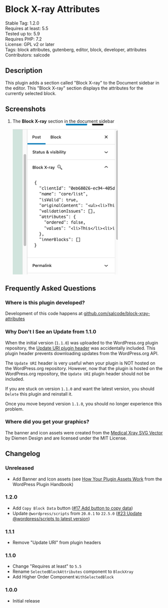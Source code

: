 # Block X-ray Attributes

Stable Tag: 1.2.0  
Requires at least: 5.5  
Tested up to: 5.9  
Requires PHP: 7.2  
License: GPL v2 or later  
Tags: block attributes, gutenberg, editor, block, developer, attributes  
Contributors: salcode  

## Description

This plugin adds a section called "Block X-ray" to the Document sidebar in the editor. This "Block X-ray" section displays the attributes for the currently selected block.

## Screenshots

1. The **Block X-ray** section in the document sidebar<br>![The Block X-ray section in the document sidebar](.wordpress-org/screenshot-1.png)

## Frequently Asked Questions

### Where is this plugin developed?

Development of this code happens at [github.com/salcode/block-xray-attributes](https://github.com/salcode/block-xray-attributes)

### Why Don't I See an Update from 1.1.0

When the initial version (`1.1.0`) was uploaded to the WordPress.org plugin repository, the [Update URI plugin header](https://make.wordpress.org/core/2021/06/29/introducing-update-uri-plugin-header-in-wordpress-5-8/) was accidentally included. This plugin header prevents downloading updates from the WordPress.org API.

The `Update URI` header is very useful when your plugin is NOT hosted on the WordPress.org repository. However, now that the plugin is hosted on the WordPress.org repository, the `Update URI` plugin header should not be included.

If you are stuck on version `1.1.0` and want the latest version, you should `Delete` this plugin and reinstall it.

Once you move beyond version `1.1.0`, you should no longer experience this problem.

### Where did you get your graphics?

The banner and icon assets were created from the [Medical Xray SVG Vector](https://www.svgrepo.com/svg/444138/medical-xray) by Diemen Design and are licensed under the MIT License.

## Changelog

### Unreleased

* Add Banner and Icon assets (see [How Your Plugin Assets Work](https://developer.wordpress.org/plugins/wordpress-org/plugin-assets/) from the WordPress Plugin Handbook)

### 1.2.0

* Add `Copy Block Data` button ([#17 Add button to copy data](https://github.com/salcode/block-xray-attributes/issues/17))
* Update `@wordpress/scripts` from `20.0.1` to `22.5.0` ([#23 Update @wordpress/scripts to latest version](https://github.com/salcode/block-xray-attributes/issues/23))

### 1.1.1

* Remove "Update URI" from plugin headers

### 1.1.0

* Change "Requires at least" to `5.5`
* Rename `SelectedBlockAttributes` component to `BlockXray`
* Add Higher Order Component `WithSelectedBlock`

### 1.0.0

* Initial release
